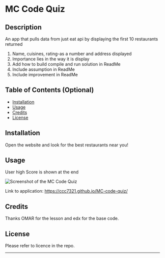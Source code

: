 # MC Code Quiz

## Description 

An app that pulls data from just eat api by displaying the first 10 restaurants returned

1. Name, cuisines, rating-as a number and address displayed
2. Importance lies in the way it is display
3. Add how to build compile and run solution in ReadMe
4. Include assumption in ReadMe
5. Include improvement in ReadMe


## Table of Contents (Optional)


* [Installation](#installation)
* [Usage](#usage)
* [Credits](#credits)
* [License](#license)


## Installation

Open the website and look for the best restaurants near you!

## Usage 

User high Score is shown at the end

![Screenshot of the MC Code Quiz](./assets/img/IMG-001.png)


Link to application: https://ccc7321.github.io/MC-code-quiz/


## Credits

Thanks OMAR for the lesson and edx for the base code.

## License

Please refer to licence in the repo.


---

